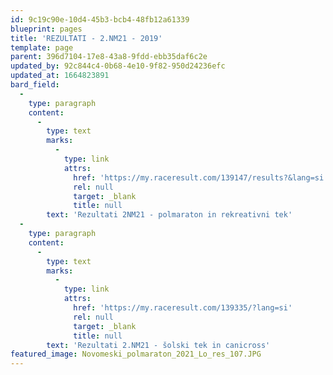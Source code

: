 ```yaml
---
id: 9c19c90e-10d4-45b3-bcb4-48fb12a61339
blueprint: pages
title: 'REZULTATI - 2.NM21 - 2019'
template: page
parent: 396d7104-17e8-43a8-9fdd-ebb35daf6c2e
updated_by: 92c844c4-0b68-4e10-9f82-950d24236efc
updated_at: 1664823891
bard_field:
  -
    type: paragraph
    content:
      -
        type: text
        marks:
          -
            type: link
            attrs:
              href: 'https://my.raceresult.com/139147/results?&lang=si'
              rel: null
              target: _blank
              title: null
        text: 'Rezultati 2NM21 - polmaraton in rekreativni tek'
  -
    type: paragraph
    content:
      -
        type: text
        marks:
          -
            type: link
            attrs:
              href: 'https://my.raceresult.com/139335/?lang=si'
              rel: null
              target: _blank
              title: null
        text: 'Rezultati 2.NM21 - šolski tek in canicross'
featured_image: Novomeski_polmaraton_2021_Lo_res_107.JPG
---
```

